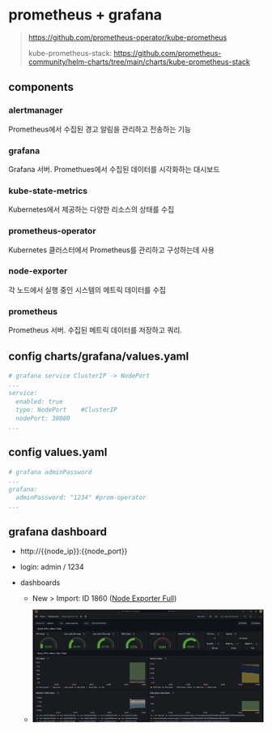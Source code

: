 
# prometheus + grafana

> https://github.com/prometheus-operator/kube-prometheus
>
> kube-prometheus-stack: https://github.com/prometheus-community/helm-charts/tree/main/charts/kube-prometheus-stack

## components

### alertmanager

Prometheus에서 수집된 경고 알림을 관리하고 전송하는 기능

### grafana

Grafana 서버. Promethues에서 수집된 데이터를 시각화하는 대시보드

### kube-state-metrics

Kubernetes에서 제공하는 다양한 리소스의 상태를 수집

### prometheus-operator

Kubernetes 클러스터에서 Prometheus를 관리하고 구성하는데 사용

### node-exporter

각 노드에서 실행 중인 시스템의 메트릭 데이터를 수집

### prometheus

Prometheus 서버. 수집된 메트릭 데이터를 저장하고 쿼리.


## config charts/grafana/values.yaml

```yaml
# grafana service ClusterIP -> NodePort
...
service:
  enabled: true
  type: NodePort    #ClusterIP
  nodePort: 30080
...
```

## config values.yaml

```yaml
# grafana adminPassword
...
grafana:
  adminPassword: "1234" #prom-operator
...
```

## grafana dashboard

- http://{{node_ip}}:{{node_port}}

- login: admin / 1234

- dashboards

    - New > Import: ID 1860 ([Node Exporter Full](https://grafana.com/grafana/dashboards/1860-node-exporter-full/))

    - ![dashboards](./images/grafana-dashboard.png)

